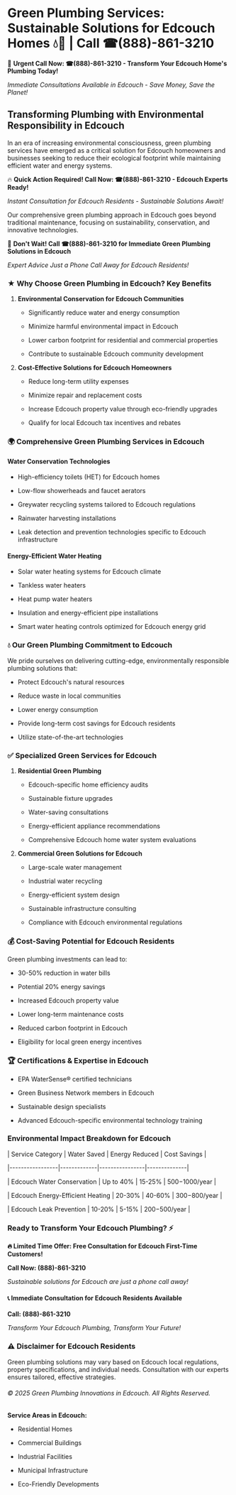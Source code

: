 # Green Plumbing Services: Sustainable Solutions for Edcouch Homes 💧🌿 | Call ☎(888)-861-3210

🚨 **Urgent Call Now: ☎(888)-861-3210 - Transform Your Edcouch Home's Plumbing Today!**
*Immediate Consultations Available in Edcouch - Save Money, Save the Planet!*

## Transforming Plumbing with Environmental Responsibility in Edcouch

In an era of increasing environmental consciousness, green plumbing services have emerged as a critical solution for Edcouch homeowners and businesses seeking to reduce their ecological footprint while maintaining efficient water and energy systems. 

🔥 **Quick Action Required! Call Now: ☎(888)-861-3210 - Edcouch Experts Ready!**
*Instant Consultation for Edcouch Residents - Sustainable Solutions Await!*

Our comprehensive green plumbing approach in Edcouch goes beyond traditional maintenance, focusing on sustainability, conservation, and innovative technologies.

🚨 **Don't Wait! Call ☎(888)-861-3210 for Immediate Green Plumbing Solutions in Edcouch**
*Expert Advice Just a Phone Call Away for Edcouch Residents!*

### ★ Why Choose Green Plumbing in Edcouch? Key Benefits

1. **Environmental Conservation for Edcouch Communities** 
   - Significantly reduce water and energy consumption
   - Minimize harmful environmental impact in Edcouch
   - Lower carbon footprint for residential and commercial properties
   - Contribute to sustainable Edcouch community development

2. **Cost-Effective Solutions for Edcouch Homeowners** 
   - Reduce long-term utility expenses
   - Minimize repair and replacement costs
   - Increase Edcouch property value through eco-friendly upgrades
   - Qualify for local Edcouch tax incentives and rebates

### 🌍 Comprehensive Green Plumbing Services in Edcouch

#### Water Conservation Technologies
- High-efficiency toilets (HET) for Edcouch homes
- Low-flow showerheads and faucet aerators
- Greywater recycling systems tailored to Edcouch regulations
- Rainwater harvesting installations
- Leak detection and prevention technologies specific to Edcouch infrastructure

#### Energy-Efficient Water Heating
- Solar water heating systems for Edcouch climate
- Tankless water heaters
- Heat pump water heaters
- Insulation and energy-efficient pipe installations
- Smart water heating controls optimized for Edcouch energy grid

### 💧 Our Green Plumbing Commitment to Edcouch

We pride ourselves on delivering cutting-edge, environmentally responsible plumbing solutions that:
- Protect Edcouch's natural resources
- Reduce waste in local communities
- Lower energy consumption
- Provide long-term cost savings for Edcouch residents
- Utilize state-of-the-art technologies

### ✅ Specialized Green Services for Edcouch

1. **Residential Green Plumbing**
   - Edcouch-specific home efficiency audits
   - Sustainable fixture upgrades
   - Water-saving consultations
   - Energy-efficient appliance recommendations
   - Comprehensive Edcouch home water system evaluations

2. **Commercial Green Solutions for Edcouch**
   - Large-scale water management
   - Industrial water recycling
   - Energy-efficient system design
   - Sustainable infrastructure consulting
   - Compliance with Edcouch environmental regulations

### 💰 Cost-Saving Potential for Edcouch Residents

Green plumbing investments can lead to:
- 30-50% reduction in water bills
- Potential 20% energy savings
- Increased Edcouch property value
- Lower long-term maintenance costs
- Reduced carbon footprint in Edcouch
- Eligibility for local green energy incentives

### 🏆 Certifications & Expertise in Edcouch

- EPA WaterSense® certified technicians
- Green Business Network members in Edcouch
- Sustainable design specialists
- Advanced Edcouch-specific environmental technology training

### Environmental Impact Breakdown for Edcouch

| Service Category | Water Saved | Energy Reduced | Cost Savings |
|-----------------|-------------|----------------|--------------|
| Edcouch Water Conservation | Up to 40% | 15-25% | $500-$1000/year |
| Edcouch Energy-Efficient Heating | 20-30% | 40-60% | $300-$800/year |
| Edcouch Leak Prevention | 10-20% | 5-15% | $200-$500/year |

### Ready to Transform Your Edcouch Plumbing? ⚡

**🔥 Limited Time Offer: Free Consultation for Edcouch First-Time Customers!**

**Call Now: (888)-861-3210**
*Sustainable solutions for Edcouch are just a phone call away!*

#### 📞 Immediate Consultation for Edcouch Residents Available

**Call: (888)-861-3210**
*Transform Your Edcouch Plumbing, Transform Your Future!*

### ⚠️ Disclaimer for Edcouch Residents

Green plumbing solutions may vary based on Edcouch local regulations, property specifications, and individual needs. Consultation with our experts ensures tailored, effective strategies.

###### © 2025 Green Plumbing Innovations in Edcouch. All Rights Reserved.

**Service Areas in Edcouch:** 
- Residential Homes
- Commercial Buildings
- Industrial Facilities
- Municipal Infrastructure
- Eco-Friendly Developments